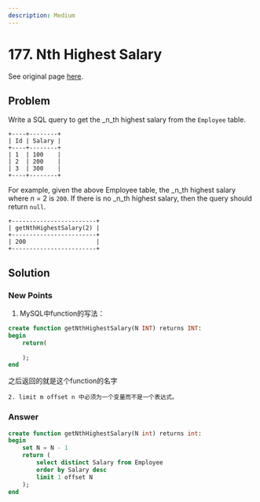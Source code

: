 ```yaml
---
description: Medium
---
```


# 177. Nth Highest Salary

See original page [here](https://leetcode.com/problems/nth-highest-salary/).

## Problem

Write a SQL query to get the _n_th highest salary from the `Employee` table.

```text
+----+--------+
| Id | Salary |
+----+--------+
| 1  | 100    |
| 2  | 200    |
| 3  | 300    |
+----+--------+
```

For example, given the above Employee table, the _n_th highest salary where _n_ = 2 is `200`. If there is no _n_th highest salary, then the query should return `null`.

```text
+------------------------+
| getNthHighestSalary(2) |
+------------------------+
| 200                    |
+------------------------+
```

## Solution

### New Points

1. MySQL中function的写法：

```sql
create function getNthHighestSalary(N INT) returns INT:
begin
    return(
    
    );
end
```

之后返回的就是这个function的名字

    2. limit m offset n 中必须为一个变量而不是一个表达式。

### Answer

```sql
create function getNthHighestSalary(N int) returns int:
begin
    set N = N - 1
    return (
        select distinct Salary from Employee
        order by Salary desc
        limit 1 offset N
    );
end
```

